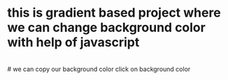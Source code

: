 # this is gradient based project where we can change background color with help of javascript
<br>
# we can copy our background color click on background color